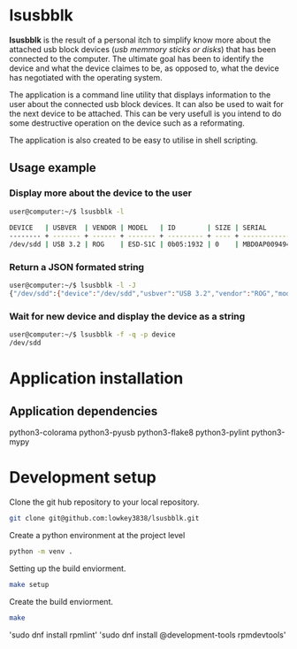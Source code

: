 # lsusbblk

**lsusbblk** is the result of a personal itch to simplify know more about the attached
usb block devices (*usb memmory sticks or disks*) that has been connected to the computer.
The ultimate goal has been to identify the device and what the device claimes to be, as 
opposed to, what the device has negotiated with the operating system.

The application is a command line utility that displays information to the user about the
connected usb block devices. It can also be used to wait for the next device to be attached.
This can be very usefull is you intend to do some destructive operation on the device such as 
a reformating.

The application is also created to be easy to utilise in shell scripting.

## Usage example

### Display more about the device to the user
```bash
user@computer:~/$ lsusbblk -l
 
DEVICE   | USBVER  | VENDOR | MODEL   | ID        | SIZE | SERIAL       | LABEL | 
-------- + ------- + ------ + ------- + --------- + ---- + ------------ + ----- + 
/dev/sdd | USB 3.2 | ROG    | ESD-S1C | 0b05:1932 | 0    | MBD0AP009494 | None  | 
```

### Return a JSON formated string
```bash
user@computer:~/$ lsusbblk -l -J
{"/dev/sdd":{"device":"/dev/sdd","usbver":"USB 3.2","vendor":"ROG","model":"ESD-S1C","id":"0b05:1932","size":"0","serial":"MBD0AP009494","label":"None"}}
```

### Wait for new device and display the device as a string
```bash
user@computer:~/$ lsusbblk -f -q -p device
/dev/sdd
```

# Application installation

## Application dependencies

python3-colorama
python3-pyusb
python3-flake8
python3-pylint
python3-mypy

# Development setup
Clone the git hub repository to your local repository.
```bash
git clone git@github.com:lowkey3838/lsusbblk.git
```

Create a python environment at the project level
```bash
python -m venv .
```

Setting up the build enviorment.
```bash
make setup
```

Create the build enviorment.
```bash
make
```

'sudo dnf install rpmlint'
'sudo dnf install @development-tools rpmdevtools'



